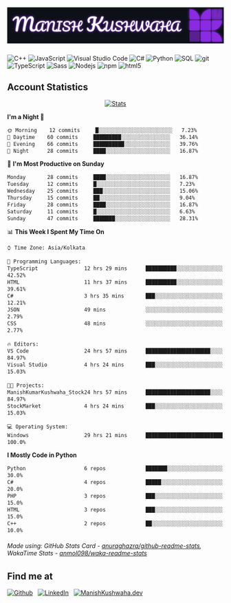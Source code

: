 # [![header](./header.svg)](https://manishkushwaha.dev)

<p>
    <img alt="C++" src="https://img.shields.io/badge/-C%2B%2B-00427e?style=flat-square&logo=C%2B%2B&logoColor=white" />
    <img alt="JavaScript" src="https://img.shields.io/badge/-JavaScript-e19f2a?style=flat-square&logo=JavaScript&logoColor=white" />
    <img alt="Visual Studio Code" src="https://img.shields.io/badge/-Visual%20Studio%20Code-0176c5?style=flat-square&logo=visual-studio-code&logoColor=white" />
    <img alt="C#" src="https://img.shields.io/badge/-C%23-2f0073?style=flat-square&logo=C%2B%2B&logoColor=white" />
    <img alt="Python" src="https://img.shields.io/badge/-Python-356c9c?style=flat-square&logo=python&logoColor=white" />
    <img alt="SQL" src="https://img.shields.io/badge/-SQL-de8a03?style=flat-square&logo=mysql&logoColor=white" />
    <img alt="git" src="https://img.shields.io/badge/-Git-e94f32?style=flat-square&logo=git&logoColor=white" />
    <img alt="TypeScript" src="https://img.shields.io/badge/-TypeScript-0077c6?style=flat-square&logo=typescript&logoColor=white" />
    <img alt="Sass" src="https://img.shields.io/badge/-Sass-c76496?style=flat-square&logo=sass&logoColor=white" />
    <img alt="Nodejs" src="https://img.shields.io/badge/-Nodejs-519a41?style=flat-square&logo=Node.js&logoColor=white" />
    <img alt="npm" src="https://img.shields.io/badge/-NPM-c53635?style=flat-square&logo=npm&logoColor=white" />
    <img alt="html5" src="https://img.shields.io/badge/-HTML5-de4b25?style=flat-square&logo=html5&logoColor=white" />
</p>

## Account Statistics

<p align="center"> <a href="https://github-readme-stats.vercel.app/api?username=tzmanish&include_all_commits=true&count_private=true">
    <img src="https://github-readme-stats.vercel.app/api?username=tzmanish&include_all_commits=true&count_private=true&hide=stars,prs&show_icons=true&hide_title=true" alt="Stats" style="max-width:100%">
</a> </p>

<!--START_SECTION:waka-->
**I'm a Night 🦉** 

```text
🌞 Morning    12 commits     █░░░░░░░░░░░░░░░░░░░░░░░░   7.23% 
🌆 Daytime    60 commits     █████████░░░░░░░░░░░░░░░░   36.14% 
🌃 Evening    66 commits     ██████████░░░░░░░░░░░░░░░   39.76% 
🌙 Night      28 commits     ████░░░░░░░░░░░░░░░░░░░░░   16.87%

```
📅 **I'm Most Productive on Sunday** 

```text
Monday       28 commits     ████░░░░░░░░░░░░░░░░░░░░░   16.87% 
Tuesday      12 commits     █░░░░░░░░░░░░░░░░░░░░░░░░   7.23% 
Wednesday    25 commits     ███░░░░░░░░░░░░░░░░░░░░░░   15.06% 
Thursday     15 commits     ██░░░░░░░░░░░░░░░░░░░░░░░   9.04% 
Friday       28 commits     ████░░░░░░░░░░░░░░░░░░░░░   16.87% 
Saturday     11 commits     █░░░░░░░░░░░░░░░░░░░░░░░░   6.63% 
Sunday       47 commits     ███████░░░░░░░░░░░░░░░░░░   28.31%

```


📊 **This Week I Spent My Time On** 

```text
⌚︎ Time Zone: Asia/Kolkata

💬 Programming Languages: 
TypeScript               12 hrs 29 mins      ██████████░░░░░░░░░░░░░░░   42.52% 
HTML                     11 hrs 37 mins      ██████████░░░░░░░░░░░░░░░   39.61% 
C#                       3 hrs 35 mins       ███░░░░░░░░░░░░░░░░░░░░░░   12.21% 
JSON                     49 mins             ░░░░░░░░░░░░░░░░░░░░░░░░░   2.79% 
CSS                      48 mins             ░░░░░░░░░░░░░░░░░░░░░░░░░   2.77%

🔥 Editors: 
VS Code                  24 hrs 57 mins      █████████████████████░░░░   84.97% 
Visual Studio            4 hrs 24 mins       ███░░░░░░░░░░░░░░░░░░░░░░   15.03%

🐱‍💻 Projects: 
ManishKumarKushwaha_Stock24 hrs 57 mins      █████████████████████░░░░   84.97% 
StockMarket              4 hrs 24 mins       ███░░░░░░░░░░░░░░░░░░░░░░   15.03%

💻 Operating System: 
Windows                  29 hrs 21 mins      █████████████████████████   100.0%

```

**I Mostly Code in Python** 

```text
Python                   6 repos             ███████░░░░░░░░░░░░░░░░░░   30.0% 
C#                       4 repos             █████░░░░░░░░░░░░░░░░░░░░   20.0% 
PHP                      3 repos             ███░░░░░░░░░░░░░░░░░░░░░░   15.0% 
HTML                     3 repos             ███░░░░░░░░░░░░░░░░░░░░░░   15.0% 
C++                      2 repos             ██░░░░░░░░░░░░░░░░░░░░░░░   10.0%

```



<!--END_SECTION:waka-->

###### Made using: GitHub Stats Card - [anuraghazra/github-readme-stats](https://github.com/anuraghazra/github-readme-stats), WakaTime Stats - [anmol098/waka-readme-stats](https://github.com/anmol098/waka-readme-stats)

## Find me at

[![Github](https://img.shields.io/badge/github-tzmanish-black?logo=github&style=for-the-badge)](https://github.com/tzmanish)
&nbsp;
[![LinkedIn](https://img.shields.io/badge/linkedin-tzman-0077b5?logo=linkedin&style=for-the-badge)](https://www.linkedin.com/in/tzman)
&nbsp;
[![ManishKushwaha.dev](https://img.shields.io/badge/more-ManishKushwaha.dev-red?logo=internet%20explorer&style=for-the-badge)](https://manishkushwaha.dev)
